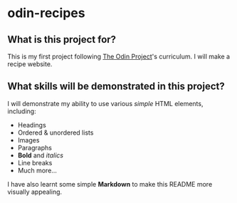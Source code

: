 # odin-recipes

## What is this project for? 

This is my first project following [The Odin Project](https://www.theodinproject.com)'s curriculum. I will make a recipe website.

## What skills will be demonstrated in this project?

I will demonstrate my ability to use various *simple* HTML elements, including:

* Headings
* Ordered & unordered lists
* Images
* Paragraphs
* **Bold** and *italics*
* Line breaks
* Much more...

I have also learnt some simple **Markdown** to make this README more visually appealing.
